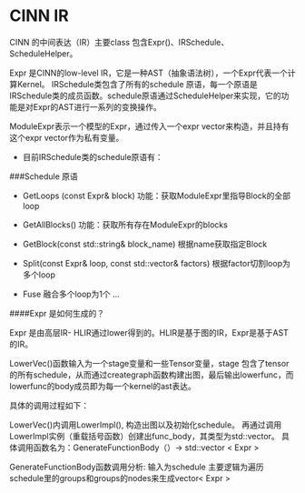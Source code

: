 # CINN IR

CINN 的中间表达（IR）主要class 包含Expr()、IRSchedule、ScheduleHelper。

Expr 是CINN的low-level IR，它是一种AST（抽象语法树），一个Expr代表一个计算Kernel。
IRSchedule类包含了所有的schedule 原语，每一个原语是IRSchedule类的成员函数。schedule原语通过ScheduleHelper来实现，它的功能是对Expr的AST进行一系列的变换操作。

ModuleExpr表示一个模型的Expr，通过传入一个expr vector来构造，并且持有这个expr vector作为私有变量。

- 目前IRSchedule类的schedule原语有：
  
###Schedule 原语
- GetLoops (const Expr& block) 
功能：获取ModuleExpr里指导Block的全部loop

- GetAllBlocks()
功能：获取所有存在ModuleExpr的blocks
- GetBlock(const std::string& block_name)
根据name获取指定Block
- Split(const Expr& loop, const std::vector<int>& factors)
根据factor切割loop为多个loop
- Fuse
融合多个loop为1个
...

####Expr 是如何生成的？

Expr 是由高层IR- HLIR通过lower得到的。HLIR是基于图的IR，Expr是基于AST的IR。

LowerVec()函数输入为一个stage变量和一些Tensor变量，stage 包含了tensor的所有schedule，从而通过creategraph函数构建出图，最后输出lowerfunc，而lowerfunc的body成员即为每一个kernel的ast表达。

具体的调用过程如下：

LowerVec()内调用LowerImpl(), 构造出图以及初始化schedule。
再通过调用LowerImpl实例（重载括号函数）创建出func_body，其类型为std::vector<Expr>。
具体调用函数名为：GenerateFunctionBody（）-> std::vector < Expr >

GenerateFunctionBody函数调用分析:
输入为schedule
主要逻辑为遍历schedule里的groups和groups的nodes来生成vector< Expr >

